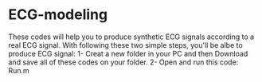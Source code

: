# ECG-modeling
These codes will help you to produce synthetic ECG signals according to a real ECG signal. With following these two simple steps, you'll be albe to produce ECG signal:
1- Creat a new folder in your PC and then Download and save all of these codes on your folder.
2- Open and run this code: Run.m
